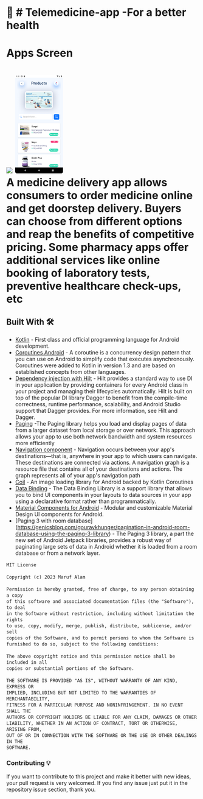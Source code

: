 # 🔖 # Telemedicine-app -For a better health
<h1>Apps Screen<h1>
<img src=".\app\src\main\res\drawable/home.png" width="25%">
<img src=".\app\src\main\res\drawable/product_breif.png" width="25%">
 <br/>
A medicine delivery app allows consumers to order medicine online and get doorstep delivery. Buyers can choose from different options and reap the benefits of competitive pricing. Some pharmacy apps offer additional services like online booking of laboratory tests, preventive healthcare check-ups, etc

## Built With 🛠

- [Kotlin](https://kotlinlang.org/) - First class and official programming language for Android
  development.
- [Coroutines Android](https://developer.android.com/kotlin/coroutines) - A coroutine is a concurrency design pattern that you can use on Android to simplify code that executes asynchronously. Coroutines were added to Kotlin in version 1.3 and are based on established concepts from other languages.
- [Dependency injection with Hilt](https://developer.android.com/training/dependency-injection/hilt-android) - Hilt provides a standard way to use DI in your application by providing containers for every Android class in your project and managing their lifecycles automatically. Hilt is built on top of the popular DI library Dagger to benefit from the compile-time correctness, runtime performance, scalability, and Android Studio support that Dagger provides. For more information, see Hilt and Dagger.
- [Paging](https://developer.android.com/topic/libraries/architecture/paging/v3-overview) -The Paging library helps you load and display pages of data from a larger dataset from local storage or over network. This approach allows your app to use both network bandwidth and system resources more efficiently
- [Navigation component](https://developer.android.com/guide/navigation/navigation-getting-started) - Navigation occurs between your app's destinations—that is, anywhere in your app to which users can navigate. These destinations are connected via actions.
  A navigation graph is a resource file that contains all of your destinations and actions. The graph represents all of your app's navigation path
- [Coil](https://coil-kt.github.io/coil/) - An image loading library for Android backed by Kotlin Coroutines
- [Data Binding](https://developer.android.com/topic/libraries/data-binding) - The Data Binding Library is a support library that allows you to bind UI components in your layouts to data sources in your app using a declarative format rather than programmatically.
- [Material Components for Android](https://github.com/material-components/material-components-android) - Modular and customizable Material Design UI components for Android.
- [Paging 3 with room database] (https://genicsblog.com/gouravkhunger/pagination-in-android-room-database-using-the-paging-3-library) - The Paging 3 library, a part the new set of Android Jetpack libraries, provides a robust way of paginating large sets of data in Android whether it is loaded from a room database or from a network layer.

```
MIT License

Copyright (c) 2023 Maruf Alam

Permission is hereby granted, free of charge, to any person obtaining a copy
of this software and associated documentation files (the "Software"), to deal
in the Software without restriction, including without limitation the rights
to use, copy, modify, merge, publish, distribute, sublicense, and/or sell
copies of the Software, and to permit persons to whom the Software is
furnished to do so, subject to the following conditions:

The above copyright notice and this permission notice shall be included in all
copies or substantial portions of the Software.

THE SOFTWARE IS PROVIDED "AS IS", WITHOUT WARRANTY OF ANY KIND, EXPRESS OR
IMPLIED, INCLUDING BUT NOT LIMITED TO THE WARRANTIES OF MERCHANTABILITY,
FITNESS FOR A PARTICULAR PURPOSE AND NONINFRINGEMENT. IN NO EVENT SHALL THE
AUTHORS OR COPYRIGHT HOLDERS BE LIABLE FOR ANY CLAIM, DAMAGES OR OTHER
LIABILITY, WHETHER IN AN ACTION OF CONTRACT, TORT OR OTHERWISE, ARISING FROM,
OUT OF OR IN CONNECTION WITH THE SOFTWARE OR THE USE OR OTHER DEALINGS IN THE
SOFTWARE.
```

### Contributing 💡
If you want to contribute to this project and make it better with new ideas, your pull request is very welcomed.
If you find any issue just put it in the repository issue section, thank you.
